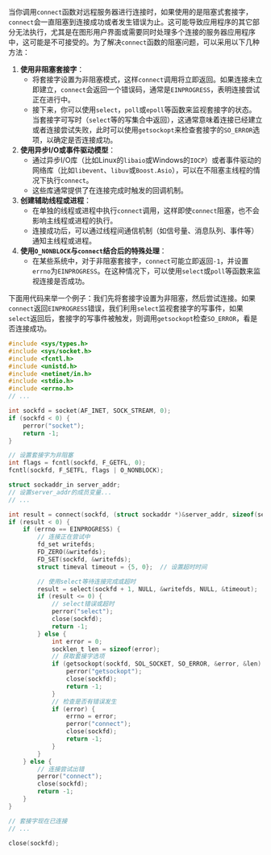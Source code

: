 当你调用`connect`函数对远程服务器进行连接时，如果使用的是阻塞式套接字，`connect`会一直阻塞到连接成功或者发生错误为止。这可能导致应用程序的其它部分无法执行，尤其是在图形用户界面或需要同时处理多个连接的服务器应用程序中，这可能是不可接受的。为了解决`connect`函数的阻塞问题，可以采用以下几种方法：

1. **使用非阻塞套接字**：
   - 将套接字设置为非阻塞模式，这样`connect`调用将立即返回。如果连接未立即建立，`connect`会返回一个错误码，通常是`EINPROGRESS`，表明连接尝试正在进行中。
   - 接下来，你可以使用`select`，`poll`或`epoll`等函数来监视套接字的状态。当套接字可写时（`select`等的写集合中返回），这通常意味着连接已经建立或者连接尝试失败，此时可以使用`getsockopt`来检查套接字的`SO_ERROR`选项，以确定是否连接成功。
2. **使用异步I/O或事件驱动模型**：
   - 通过异步I/O库（比如Linux的`libaio`或Windows的`IOCP`）或者事件驱动的网络库（比如`libevent`、`libuv`或`Boost.Asio`），可以在不阻塞主线程的情况下执行`connect`。
   - 这些库通常提供了在连接完成时触发的回调机制。
3. **创建辅助线程或进程**：
   - 在单独的线程或进程中执行`connect`调用，这样即使`connect`阻塞，也不会影响主线程或进程的执行。
   - 连接成功后，可以通过线程间通信机制（如信号量、消息队列、事件等）通知主线程或进程。
4. **使用`O_NONBLOCK`与`connect`结合后的特殊处理**：
   - 在某些系统中，对于非阻塞套接字，`connect`可能立即返回`-1`，并设置`errno`为`EINPROGRESS`。在这种情况下，可以使用`select`或`poll`等函数来监视连接是否成功。



下面用代码来举一个例子：我们先将套接字设置为非阻塞，然后尝试连接。如果`connect`返回`EINPROGRESS`错误，我们利用`select`监视套接字的写事件，如果`select`返回后，套接字的写事件被触发，则调用`getsockopt`检查`SO_ERROR`，看是否连接成功。

```c
#include <sys/types.h>
#include <sys/socket.h>
#include <fcntl.h>
#include <unistd.h>
#include <netinet/in.h>
#include <stdio.h>
#include <errno.h>
// ...

int sockfd = socket(AF_INET, SOCK_STREAM, 0);
if (sockfd < 0) {
    perror("socket");
    return -1;
}

// 设置套接字为非阻塞
int flags = fcntl(sockfd, F_GETFL, 0);
fcntl(sockfd, F_SETFL, flags | O_NONBLOCK);

struct sockaddr_in server_addr;
// 设置server_addr的成员变量...
// ...

int result = connect(sockfd, (struct sockaddr *)&server_addr, sizeof(server_addr));
if (result < 0) {
    if (errno == EINPROGRESS) {
        // 连接正在尝试中
        fd_set writefds;
        FD_ZERO(&writefds);
        FD_SET(sockfd, &writefds);
        struct timeval timeout = {5, 0};  // 设置超时时间

        // 使用select等待连接完成或超时
        result = select(sockfd + 1, NULL, &writefds, NULL, &timeout);
        if (result <= 0) {
            // select错误或超时
            perror("select");
            close(sockfd);
            return -1;
        } else {
            int error = 0;
            socklen_t len = sizeof(error);
            // 获取套接字选项
            if (getsockopt(sockfd, SOL_SOCKET, SO_ERROR, &error, &len) < 0) {
                perror("getsockopt");
                close(sockfd);
                return -1;
            }
            // 检查是否有错误发生
            if (error) {
                errno = error;
                perror("connect");
                close(sockfd);
                return -1;
            }
        }
    } else {
        // 连接尝试出错
        perror("connect");
        close(sockfd);
        return -1;
    }
}

// 套接字现在已连接
// ...

close(sockfd);

```

